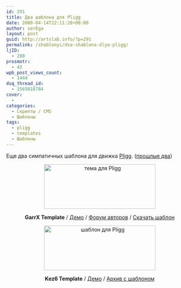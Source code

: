 ```yaml
---
id: 291
title: Два шаблона для Pligg
date: 2008-04-14T22:11:28+00:00
author: serEga
layout: post
guid: http://artslab.info/?p=291
permalink: /shablonyi/dva-shablona-dlya-pligg/
ljID:
  - 280
prosmotr:
  - 43
wpb_post_views_count:
  - 1444
dsq_thread_id:
  - 1565018784
cover:
  - 
categories:
  - Скрипты / CMS
  - Шаблоны
tags:
  - pligg
  - templates
  - Шаблоны
---
```

Еще два симпатичных шаблона для движка <a title="о движке Pligg" href="http://www.mircms.ru/2008/02/13/php-dug-sozday-svoy-digg/" target="_blank">Pligg</a>. (<a title="шаблоны для движка pligg" href="http://artslab.info/?p=157" target="_blank">прошлые два</a>)

<p style="text-align: center;">
  <p style="text-align: center;">
    <a class="lightview" href="http://artslab.info/wp-content/uploads/garrx_pligg_template.jpg"><img class="alignnone size-medium wp-image-293" title="garrx_pligg_template" src="http://artslab.info/wp-content/uploads/garrx_pligg_template-300x120.jpg" alt="тема для Pligg" width="300" height="120" srcset="http://img.artslab.info/garrx_pligg_template-300x120.jpg 300w, http://img.artslab.info/garrx_pligg_template.jpg 500w" sizes="(max-width: 300px) 100vw, 300px" /></a> <strong></strong>
  </p>
  
  <p style="text-align: center;">
    <strong>GarrX Template</strong> / <a href="http://www.socialxd.com/" target="_blank">Демо</a> / <a href="http://www.devhunters.com/pligg-templates/1266-free-pliggtemplate-our-1st-one-offered.html" target="_blank">Форум авторов</a> / <a href="http://www.box.net/shared/c029m25gkw" target="_self">Скачать шаблон</a>
  </p>
  
  <p style="text-align: center;">
    <a href="http://www.box.net/shared/c029m25gkw" target="_self"></a> <a class="lightview" href="http://artslab.info/wp-content/uploads/kez6_pligg_template.jpg"><img class="aligncenter size-medium wp-image-292" title="kez6_pligg_template" src="http://artslab.info/wp-content/uploads/kez6_pligg_template-300x120.jpg" alt="шаблон для Pligg" width="300" height="120" srcset="http://img.artslab.info/kez6_pligg_template-300x120.jpg 300w, http://img.artslab.info/kez6_pligg_template.jpg 500w" sizes="(max-width: 300px) 100vw, 300px" /></a> <strong></strong>
  </p>
  
  <p style="text-align: center;">
    <strong>Kez6 Template</strong> / <a href="http://www.kez6.com/settemplate.php?template=Kez6" target="_blank">Демо</a> / <a href="http://www.poxline.com/2007/12/06/kez6-pligg-template-free-cool/" target="_blank">Архив с шаблоном</a>
  </p>